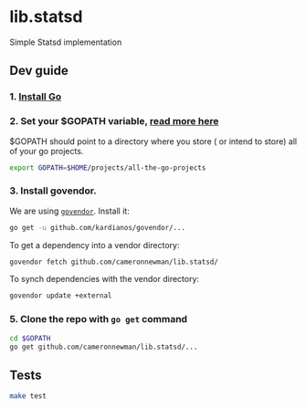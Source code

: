 # lib.statsd
Simple Statsd implementation

## Dev guide

### 1. [Install Go](https://golang.org/doc/install)

### 2. Set your $GOPATH variable, [read more here](https://github.com/golang/go/wiki/SettingGOPATH)

$GOPATH should point to a directory where you store ( or intend to store) all of your go projects.

```sh
export GOPATH=$HOME/projects/all-the-go-projects
```

### 3. Install govendor.

We are using [`govendor`](https://github.com/kardianos/govendor). Install it:

```sh
go get -u github.com/kardianos/govendor/...
```

To get a dependency into a vendor directory:

```sh
govendor fetch github.com/cameronnewman/lib.statsd/
```

To synch dependencies with the vendor directory:

```sh
govendor update +external
```

### 5. Clone the repo with `go get` command

```sh
cd $GOPATH
go get github.com/cameronnewman/lib.statsd/...
```

## Tests

```sh
make test
```
